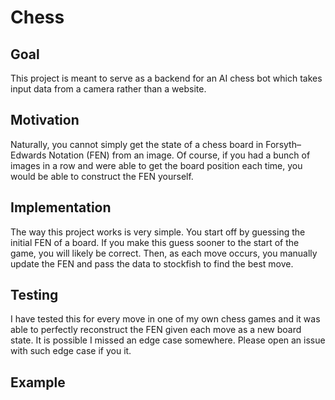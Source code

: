 # Chess
## Goal
This project is meant to serve as a backend for an AI chess bot which takes input data from a camera rather than a website.

## Motivation
Naturally, you cannot simply get the state of a chess board in Forsyth–Edwards Notation (FEN) from an image. Of course, if you had a bunch of images in a row and were able to get the board position each time, you would be able to construct the FEN yourself. 

## Implementation
The way this project works is very simple. You start off by guessing the initial FEN of a board. If you make this guess sooner to the start of the game, you will likely be correct. Then, as each move occurs, you manually update the FEN and pass the data to stockfish to find the best move. 

## Testing
I have tested this for every move in one of my own chess games and it was able to perfectly reconstruct the FEN given each move as a new board state. It is possible I missed an edge case somewhere. Please open an issue with such edge case if you it.

## Example
